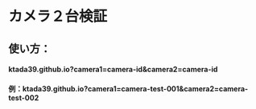 # カメラ２台検証
## 使い方：

#### ktada39.github.io?camera1=camera-id&camera2=camera-id

#### 例：ktada39.github.io?camera1=camera-test-001&camera2=camera-test-002